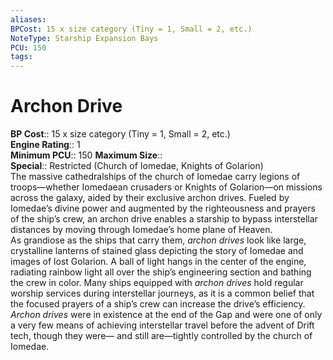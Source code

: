 ```yaml
---
aliases: 
BPCost: 15 x size category (Tiny = 1, Small = 2, etc.)  
NoteType: Starship Expansion Bays
PCU: 150
tags: 
---
```


# Archon Drive

**BP Cost**:: 15 x size category (Tiny = 1, Small = 2, etc.)  
**Engine Rating**:: 1  
**Minimum PCU**:: 150
**Maximum Size**::  
**Special**:: Restricted (Church of Iomedae, Knights of Golarion)   
The massive cathedralships of the church of Iomedae carry legions of troops—whether Iomedaean crusaders or Knights of Golarion—on missions across the galaxy, aided by their exclusive archon drives. Fueled by Iomedae’s divine power and augmented by the righteousness and prayers of the ship’s crew, an archon drive enables a starship to bypass interstellar distances by moving through Iomedae’s home plane of Heaven.  
As grandiose as the ships that carry them, _archon drives_ look like large, crystalline lanterns of stained glass depicting the story of Iomedae and images of lost Golarion. A ball of light hangs in the center of the engine, radiating rainbow light all over the ship’s engineering section and bathing the crew in color. Many ships equipped with _archon drives_ hold regular worship services during interstellar journeys, as it is a common belief that the focused prayers of a ship’s crew can increase the drive’s efficiency.  
_Archon drives_ were in existence at the end of the Gap and were one of only a very few means of achieving interstellar travel before the advent of Drift tech, though they were— and still are—tightly controlled by the church of Iomedae.